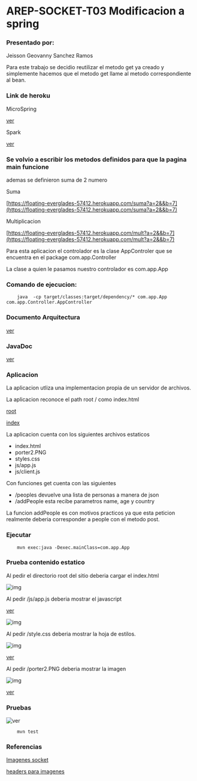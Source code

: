 # AREP-SOCKET-T03  Modificacion a spring

### Presentado por: 

Jeisson Geovanny Sanchez Ramos


Para este trabajo se decidio reutilizar el metodo get ya creado y simplemente hacemos que el metodo get llame al metodo correspondiente al bean. 

### Link de heroku

MicroSpring

[ver](https://floating-everglades-57412.herokuapp.com/)

Spark

[ver](https://enigmatic-springs-51558.herokuapp.com/)

### Se volvio a escribir los metodos definidos para que la pagina main funcione
ademas se definieron suma de 2 numero 

Suma

[https://floating-everglades-57412.herokuapp.com/suma?a=2&&b=7](https://floating-everglades-57412.herokuapp.com/suma?a=2&&b=7)

Multiplicacion

[https://floating-everglades-57412.herokuapp.com/mult?a=2&&b=7](https://floating-everglades-57412.herokuapp.com/mult?a=2&&b=7)

Para esta aplicacion el controlador es la clase AppControler que se encuentra en el package com.app.Controller

La clase a quien le pasamos nuestro controlador es com.app.App

### Comando de ejecucion:

~~~
    java  -cp target/classes:target/dependency/* com.app.App com.app.Controller.AppController
~~~

### Documento Arquitectura

[ver](AREP_T_03.pdf)

### JavaDoc

[ver](javadoc)

### Aplicacion 

La aplicacion utliza una implementacion propia de un servidor de archivos.

La aplicacion reconoce el path root / como index.html

[root](https://enigmatic-springs-51558.herokuapp.com/)

[index](https://enigmatic-springs-51558.herokuapp.com/index.html)

La aplicacion cuenta con los siguientes archivos estaticos

- index.html
- porter2.PNG
- styles.css
- js/app.js
- js/client.js

Con funciones get cuenta con las siguientes

- /peoples devuelve una lista de personas a manera de json
- /addPeople esta recibe parametros name, age y country

La funcion addPeople es con motivos practicos ya que esta peticion realmente deberia corresponder a people con el metodo post.

### Ejecutar

~~~
    mvn exec:java -Dexec.mainClass=com.app.App
~~~

### Prueba contenido estatico

Al pedir el directorio root del sitio deberia cargar el index.html

![img](img/index.PNG)

Al pedir /js/app.js deberia mostrar el javascript

[ver](https://enigmatic-springs-51558.herokuapp.com/js/app.js)

![img](img/js.PNG)

Al pedir /style.css deberia mostrar la hoja de estilos.

![img](img/css.PNG)

[ver](https://enigmatic-springs-51558.herokuapp.com/style.css)

Al pedir /porter2.PNG deberia mostrar la imagen

![img](img/imagen.PNG) 

[ver](https://enigmatic-springs-51558.herokuapp.com/porter2.PNG)

### Pruebas

![ver](img/test.PNG)

~~~
    mvn test
~~~

### Referencias

[Imagenes socket](https://stackoverflow.com/questions/25086868/how-to-send-images-through-sockets-in-java)


[headers para imagenes](https://stackoverflow.com/questions/14728125/how-do-i-send-an-image-over-http-protocol-in-c)

